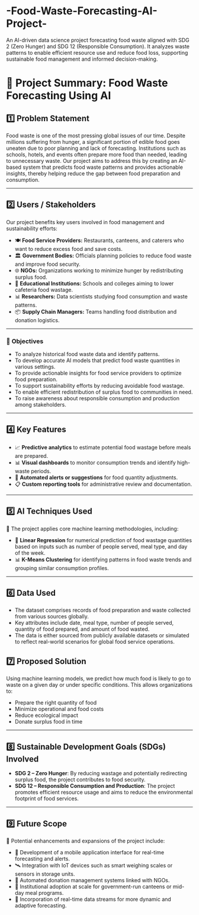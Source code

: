 # -Food-Waste-Forecasting-AI-Project-
An AI-driven data science project forecasting food waste aligned with SDG 2 (Zero Hunger) and SDG 12 (Responsible Consumption). It analyzes waste patterns to enable efficient resource use and reduce food loss, supporting sustainable food management and informed decision-making.

>>

# 📘 **Project Summary: Food Waste Forecasting Using AI**

## 1️⃣ **Problem Statement**  
Food waste is one of the most pressing global issues of our time.
Despite millions suffering from hunger, a significant portion of edible food goes uneaten due to poor planning and lack of forecasting. Institutions such as schools, hotels, and events often prepare more food than needed, leading to unnecessary waste. Our project aims to address this by creating an AI-based system that predicts food waste patterns and provides actionable insights, thereby helping reduce the gap between food preparation and consumption.



---

## 2️⃣ **Users / Stakeholders**  

Our project benefits key users involved in food management and sustainability efforts:

- 🍽️ **Food Service Providers:** Restaurants, canteens, and caterers who want to reduce excess food and save costs.  
- 🏛️ **Government Bodies:** Officials planning policies to reduce food waste and improve food security.  
- 🌐 **NGOs:** Organizations working to minimize hunger by redistributing surplus food.  
- 🏫 **Educational Institutions:** Schools and colleges aiming to lower cafeteria food wastage.  
- 📊 **Researchers:** Data scientists studying food consumption and waste patterns.  
- 📦 **Supply Chain Managers:** Teams handling food distribution and donation logistics.  


---

### 🎯 **Objectives**

- To analyze historical food waste data and identify patterns.  
- To develop accurate AI models that predict food waste quantities in various settings.  
- To provide actionable insights for food service providers to optimize food preparation.  
- To support sustainability efforts by reducing avoidable food wastage.  
- To enable efficient redistribution of surplus food to communities in need.  
- To raise awareness about responsible consumption and production among stakeholders.  

---

## 4️⃣ **Key Features**  

- 📈 **Predictive analytics** to estimate potential food wastage before meals are prepared.  
- 📊 **Visual dashboards** to monitor consumption trends and identify high-waste periods.  
- 🔔 **Automated alerts or suggestions** for food quantity adjustments.  
- 📋 **Custom reporting tools** for administrative review and documentation.

---

## 5️⃣ **AI Techniques Used** 

🤖 The project applies core machine learning methodologies, including: 
- 🔢 **Linear Regression** for numerical prediction of food wastage quantities based on inputs such as number of people served, meal type, and day of the week.  
- 📊 **K-Means Clustering** for identifying patterns in food waste trends and grouping similar consumption profiles.  

---

## 6️⃣ **Data Used**  

- The dataset comprises records of food preparation and waste collected from various sources globally.  
- Key attributes include date, meal type, number of people served, quantity of food prepared, and amount of food wasted.  
- The data is either sourced from publicly available datasets or simulated to reflect real-world scenarios for global food service operations.  


## 7️⃣ **Proposed Solution**  
Using machine learning models, we predict how much food is likely to go to waste on a given day or under specific conditions. This allows organizations to:

- Prepare the right quantity of food
- Minimize operational and food costs
- Reduce ecological impact
- Donate surplus food in time
---

## 8️⃣ **Sustainable Development Goals (SDGs) Involved**  

- **SDG 2 – Zero Hunger**: By reducing wastage and potentially redirecting surplus food, the project contributes to food security.  
- **SDG 12 – Responsible Consumption and Production**: The project promotes efficient resource usage and aims to reduce the environmental footprint of food services.

---

## 9️⃣ **Future Scope**  
🔮 Potential enhancements and expansions of the project include:  
- 📱 Development of a mobile application interface for real-time forecasting and alerts.  
- 🛰️ Integration with IoT devices such as smart weighing scales or sensors in storage units.  
- 🔄 Automated donation management systems linked with NGOs.  
- 🏢 Institutional adoption at scale for government-run canteens or mid-day meal programs.  
- 📡 Incorporation of real-time data streams for more dynamic and adaptive forecasting.
